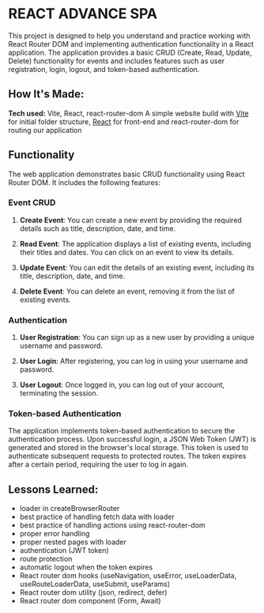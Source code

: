 # REACT ADVANCE SPA

This project is designed to help you understand and practice working with React Router DOM and implementing authentication functionality in a React application. The application provides a basic CRUD (Create, Read, Update, Delete) functionality for events and includes features such as user registration, login, logout, and token-based authentication.

## How It's Made:

**Tech used:** Vite, React, react-router-dom
A simple website build with [Vite](https://github.com/vitejs/vite) for initial folder structure, [React](https://github.com/facebook/react) for front-end and react-router-dom for routing our application

## Functionality

The web application demonstrates basic CRUD functionality using React Router DOM. It includes the following features:

### Event CRUD

1. **Create Event**: You can create a new event by providing the required details such as title, description, date, and time.

2. **Read Event**: The application displays a list of existing events, including their titles and dates. You can click on an event to view its details.

3. **Update Event**: You can edit the details of an existing event, including its title, description, date, and time.

4. **Delete Event**: You can delete an event, removing it from the list of existing events.

### Authentication

1. **User Registration**: You can sign up as a new user by providing a unique username and password.

2. **User Login**: After registering, you can log in using your username and password.

3. **User Logout**: Once logged in, you can log out of your account, terminating the session.

### Token-based Authentication

The application implements token-based authentication to secure the authentication process. Upon successful login, a JSON Web Token (JWT) is generated and stored in the browser's local storage. This token is used to authenticate subsequent requests to protected routes. The token expires after a certain period, requiring the user to log in again.

## Lessons Learned:

- loader in createBrowserRouter
- best practice of handling fetch data with loader
- best practice of handling actions using react-router-dom
- proper error handling
- proper nested pages with loader
- authentication (JWT token)
- route protection
- automatic logout when the token expires
- React router dom hooks (useNavigation, useError, useLoaderData, useRouteLoaderData, useSubmit, useParams)
- React router dom utility (json, redirect, defer)
- React router dom component (Form, Await)

